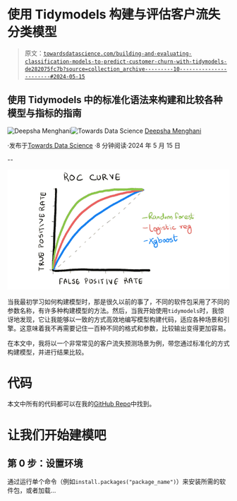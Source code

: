 # 使用 Tidymodels 构建与评估客户流失分类模型

> 原文：[`towardsdatascience.com/building-and-evaluating-classification-models-to-predict-customer-churn-with-tidymodels-de282075fc7b?source=collection_archive---------10-----------------------#2024-05-15`](https://towardsdatascience.com/building-and-evaluating-classification-models-to-predict-customer-churn-with-tidymodels-de282075fc7b?source=collection_archive---------10-----------------------#2024-05-15)

## 使用 Tidymodels 中的标准化语法来构建和比较各种模型与指标的指南

[](https://medium.com/@menghani.deepsha?source=post_page---byline--de282075fc7b--------------------------------)![Deepsha Menghani](https://medium.com/@menghani.deepsha?source=post_page---byline--de282075fc7b--------------------------------)[](https://towardsdatascience.com/?source=post_page---byline--de282075fc7b--------------------------------)![Towards Data Science](https://towardsdatascience.com/?source=post_page---byline--de282075fc7b--------------------------------) [Deepsha Menghani](https://medium.com/@menghani.deepsha?source=post_page---byline--de282075fc7b--------------------------------)

·发布于[Towards Data Science](https://towardsdatascience.com/?source=post_page---byline--de282075fc7b--------------------------------) ·8 分钟阅读·2024 年 5 月 15 日

--

![](img/791d28724aa07e2f15cbdfc2bf72630d.png)

当我最初学习如何构建模型时，那是很久以前的事了，不同的软件包采用了不同的参数名称，有许多种构建模型的方法。然后，当我开始使用`tidymodels`时，我惊讶地发现，它让我能够以一致的方式高效地编写模型构建代码，适应各种场景和引擎。这意味着我不再需要记住一百种不同的格式和参数，比较输出变得更加容易。

在本文中，我将以一个非常常见的客户流失预测场景为例，带您通过标准化的方式构建模型，并进行结果比较。

# 代码

本文中所有的代码都可以在我的[GitHub Repo](https://github.com/deepshamenghani/tidymodels-customer-churn-classification)中找到。

# 让我们开始建模吧

## 第 0 步：设置环境

通过运行单个命令（例如`install.packages("package_name")`）来安装所需的软件包，或者加载…
